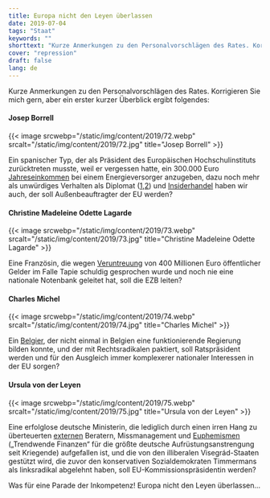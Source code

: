 ```yaml
---
title: Europa nicht den Leyen überlassen
date: 2019-07-04
tags: "Staat"
keywords: ""
shorttext: "Kurze Anmerkungen zu den Personalvorschlägen des Rates. Korrigieren Sie mich gern, aber ein erster kurzer Überblick ergibt folgendes"
cover: "repression"
draft: false
lang: de
---
```


Kurze Anmerkungen zu den Personalvorschlägen des Rates. Korrigieren Sie mich gern, aber ein erster kurzer Überblick ergibt folgendes:

#### Josep Borrell

{{< image srcwebp="/static/img/content/2019/72.webp" srcalt="/static/img/content/2019/72.jpg" title="Josep Borrell" >}}

Ein spanischer Typ, der als Präsident des Europäischen Hochschulinstituts zurücktreten musste, weil er vergessen hatte, ein 300.000 Euro [Jahreseinkommen](https://www.politico.eu/article/borrell-forced-to-resign-over-energy-interests/ "Borrell forced to resign over energy interests") bei einem Energieversorger anzugeben, dazu noch mehr als unwürdiges Verhalten als Diplomat ([1](https://www.elperiodico.com/es/politica/20190528/rusia-embajador-espanol-declaraciones-borrell-el-periodico-7478217 "Rusia cita al embajador español por unas declaraciones inamistosas de Borrell en EL PERIÓDICO"),[2](https://www.heise.de/tp/features/Spanien-veraergert-Mexiko-will-Entschuldigung-fuer-die-Eroberung-4353871.html "Spanien verärgert: Mexiko will Entschuldigung für die Eroberung")) und [Insiderhandel](https://www.lavanguardia.com/politica/20181127/453212914541/borrell-pagar-30000-euros-venta-acciones-abengoa-video-seo-ext.html "Borrell deberá pagar 30.000 euros por la venta de acciones de Abengoa") haben wir auch, der soll Außenbeauftragter der EU werden? 

#### Christine Madeleine Odette Lagarde

{{< image srcwebp="/static/img/content/2019/73.webp" srcalt="/static/img/content/2019/73.jpg" title="Christine Madeleine Odette Lagarde" >}}

Eine Französin, die wegen [Veruntreuung](https://www.haz.de/Nachrichten/Politik/Deutschland-Welt/Gericht-spricht-IWF-Chefin-Lagarde-schuldig "Gericht spricht IWF-Chefin Lagarde schuldig") von 400 Millionen Euro öffentlicher Gelder im Falle Tapie schuldig gesprochen wurde und noch nie eine nationale Notenbank geleitet hat, soll die EZB leiten?

#### Charles Michel

{{< image srcwebp="/static/img/content/2019/74.webp" srcalt="/static/img/content/2019/74.jpg" title="Charles Michel" >}}

Ein [Belgier](https://www.euractiv.com/section/future-eu/news/charles-michel-the-compromise-builder/ "Charles Michel, the compromise builder"), der nicht einmal in Belgien eine funktionierende Regierung bilden konnte, und der mit Rechtsradikalen paktiert, soll Ratspräsident werden und für den Ausgleich immer komplexerer nationaler Interessen in der EU sorgen?

#### Ursula von der Leyen

{{< image srcwebp="/static/img/content/2019/75.webp" srcalt="/static/img/content/2019/75.jpg" title="Ursula von der Leyen" >}}

Eine erfolglose deutsche Ministerin, die lediglich durch einen irren Hang zu überteuerten [externen](https://www.zeit.de/politik/deutschland/2016-07/ursula-von-der-leyen-berater-ruestung-ausgaben "300 Millionen für externe Berater") Beratern, Missmanagement und [Euphemismen](https://www.focus.de/politik/deutschland/politik-weitermachen_id_8328701.html "Weitermachen?") („Trendwende Finanzen“ für die größte deutsche Aufrüstungsanstrengung seit Kriegende) aufgefallen ist, und die von den illiberalen Visegrád-Staaten gestützt wird, die zuvor den konservativen Sozialdemokraten Timmermans als linksradikal abgelehnt haben, soll EU-Kommissionspräsidentin werden?

Was für eine Parade der Inkompetenz! Europa nicht den Leyen überlassen...
